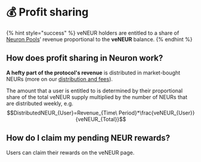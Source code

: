 # 💰 Profit sharing

{% hint style="success" %}
veNEUR holders are entitled to a share of [Neuron Pools](../protocol/what-are-neuron-pools/)’ revenue proportional to the **veNEUR** balance.
{% endhint %}

## How does profit sharing in Neuron work?

**A hefty part of the protocol's revenue** is distributed in market-bought NEURs (more on our [distribution and fees](../tokenomics/fees-and-distribution.md)).

The amount that a user is entitled to is determined by their proportional share of the total veNEUR supply multiplied by the number of NEURs that are distributed weekly, e.g. $$DistributedNEUR_{User}=Revenue_{Time\ Period}*\frac{veNEUR_{User}}{veNEUR_{Total}}$$

## How do I claim my pending NEUR rewards?

Users can claim their rewards on the veNEUR page.
